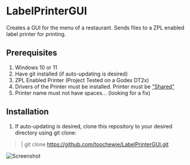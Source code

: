 # LabelPrinterGUI
 Creates a GUI for the menu of a restaurant. Sends files to a ZPL enabled label printer for printing.
 
 ## Prerequisites
 1. Windows 10 or 11
 2. Have git installed (if auto-updating is desired)
 3. ZPL Enabled Printer (Project Tested on a Godex DT2x)
 4. Drivers of the Printer must be installed. Printer must be ["Shared"](https://support.microsoft.com/en-us/windows/share-a-printer-as-a-network-printer-c9a152b5-59f3-b6f3-c99f-f39e5bf664c3)
 5. Printer name must not have spaces... (looking for a fix)

 ## Installation
 1. If auto-updating is desired, clone this repository to your desired directory using git clone:
 > | git clone https://github.com/toochewie/LabelPrinterGUI.git


![Screenshot](web/screenshot.jpg "Screenshot")
